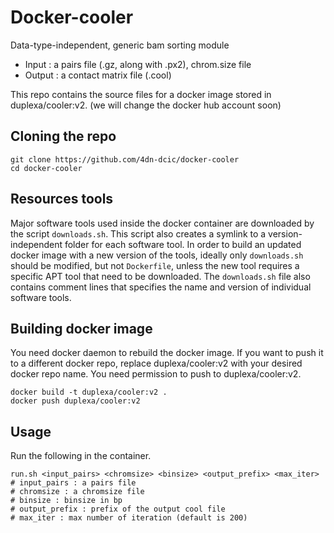 # Docker-cooler


Data-type-independent, generic bam sorting module
* Input : a pairs file (.gz, along with .px2), chrom.size file
* Output : a contact matrix file (.cool)


This repo contains the source files for a docker image stored in duplexa/cooler:v2. (we will change the docker hub account soon)


## Cloning the repo
```
git clone https://github.com/4dn-dcic/docker-cooler
cd docker-cooler
```

## Resources tools
Major software tools used inside the docker container are downloaded by the script `downloads.sh`. This script also creates a symlink to a version-independent folder for each software tool. In order to build an updated docker image with a new version of the tools, ideally only `downloads.sh` should be modified, but not `Dockerfile`, unless the new tool requires a specific APT tool that need to be downloaded. 
The `downloads.sh` file also contains comment lines that specifies the name and version of individual software tools.


## Building docker image
You need docker daemon to rebuild the docker image. If you want to push it to a different docker repo, replace duplexa/cooler:v2 with your desired docker repo name. You need permission to push to duplexa/cooler:v2.
```
docker build -t duplexa/cooler:v2 .
docker push duplexa/cooler:v2
```

## Usage
Run the following in the container.
```
run.sh <input_pairs> <chromsize> <binsize> <output_prefix> <max_iter>
# input_pairs : a pairs file
# chromsize : a chromsize file
# binsize : binsize in bp
# output_prefix : prefix of the output cool file
# max_iter : max number of iteration (default is 200)
```
